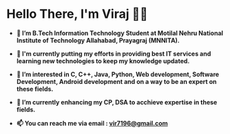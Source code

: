 # **Hello There, I'm Viraj 👋🏻**

- **👋 I’m B.Tech Information Technology Student at Motilal Nehru National Institute of Technology Allahabad, Prayagraj (MNNITA).**

- **💪 I'm currently putting my efforts in providing best IT services and learning new technologies to keep my knowledge updated.**

- **👀 I’m interested in C, C++, Java, Python, Web development, Software Development, Android development and on a way to be an expert on these fields.**

- **🌱 I’m currently enhancing my CP, DSA to acchieve expertise in these fields.**

- **📫 You can reach me via email : vir7196@gmail.com**

<!---
viraj-bot/viraj-bot is a ✨ special ✨ repository because its `README.md` (this file) appears on your GitHub profile.
You can click the Preview link to take a look at your changes.
--->
